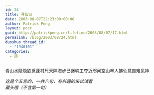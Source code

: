 ```yaml
---
id: 24
title: 寻仙记
date: 2003-08-07T22:23:00+00:00
author: Patrick Peng
layout: post
guid: http://patrickpeng.cn/lifetime/2003/08/07/17.html
permalink: /blog/2003/08/24.html
duoshuo_thread_id:
  - "1940101"
categories:
  - 詩
---
```

<p>青山水隐隐欲觅蓬村尺天隔海步已迷魂工夺近咫闻空山琴人拂仙意自难见神</p>  <p><em>这是个五言的，一共八句，有兴趣的来试试看      <br /></em><em>藏头哦（不含第一句）</em></p>